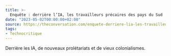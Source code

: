 ```yaml
---
title: >-
  Enquête : derrière l’IA, les travailleurs précaires des pays du Sud
date: "2023-05-02T00:00:00+02:00"
source: https://theconversation.com/enquete-derriere-lia-les-travailleurs-precaires-des-pays-du-sud-201503
tags:
- Technocritique
---
```


Derrière les IA, de nouveaux prolétariats et de vieux colonialismes.